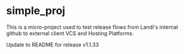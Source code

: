 # simple_proj
This is a micro-project used to test release flows from Landi's internal github
to external client VCS and Hosting Platforms.

Update to README for release v1.1.33
